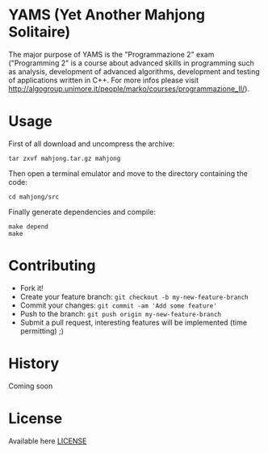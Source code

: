 
YAMS (Yet Another Mahjong Solitaire)
========================
The major purpose of YAMS is the "Programmazione 2" exam ("Programming 2" is
a course about advanced skills in programming such as analysis, development
of advanced algorithms, development and testing of applications written in C++.
For more infos please visit
http://algogroup.unimore.it/people/marko/courses/programmazione_II/).

Usage
=====

First of all download and uncompress the archive:
```
tar zxvf mahjong.tar.gz mahjong
```
Then open a terminal emulator and move to the directory containing the code:
```
cd mahjong/src
```
Finally generate dependencies and compile:
```
make depend
make
```

Contributing
============

* Fork it!
* Create your feature branch: `git checkout -b my-new-feature-branch`
* Commit your changes: `git commit -am 'Add some feature'`
* Push to the branch: `git push origin my-new-feature-branch`
* Submit a pull request, interesting features will be implemented (time 
permitting) ;)



History
=======

Coming soon



License
=======

Available here 
[LICENSE](https://github.com/TheJena/YAMS/blob/master/LICENSE)
